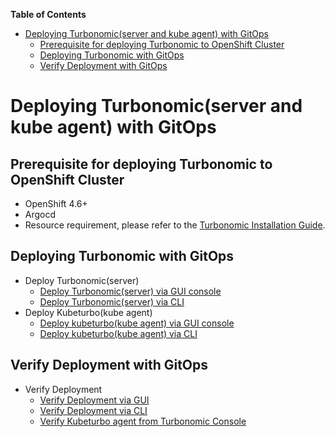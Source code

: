 <!-- START doctoc generated TOC please keep comment here to allow auto update -->
<!-- DON'T EDIT THIS SECTION, INSTEAD RE-RUN doctoc TO UPDATE -->
**Table of Contents**  

- [Deploying Turbonomic(server and kube agent) with GitOps](#deploying-turbonomicserver-and-kube-agent-with-gitops)
  - [Prerequisite for deploying Turbonomic to OpenShift Cluster](#prerequisite-for-deploying-turbonomic-to-openshift-cluster)
  - [Deploying Turbonomic with GitOps](#deploying-turbonomic-with-gitops)
  - [Verify Deployment with GitOps](#verify-deployment-with-gitops)

<!-- END doctoc generated TOC please keep comment here to allow auto update -->

# Deploying Turbonomic(server and kube agent) with GitOps

## Prerequisite for deploying Turbonomic to OpenShift Cluster
- OpenShift 4.6+
- Argocd
- Resource requirement, please refer to the [Turbonomic Installation Guide](https://docs.turbonomic.com/docApp/doc/index.html?config=Install_Pnt#!/Latest_Install/_INSTALL_Topics_XL/TOPIC_Minimum_Requirements_XL.xml).

## Deploying Turbonomic with GitOps 
- Deploy Turbonomic(server)
  - [Deploy Turbonomic(server) via GUI console](docs/Gitops-Turbonomic-Install.md#deploying-turbonomicserver-with-gitops-via-gui-console)
  - [Deploy Turbonomic(server) via CLI](docs/Gitops-Turbonomic-Install.md#deploying-turbonomic-with-gitops-cli) 
- Deploy Kubeturbo(kube agent)
  - [Deploy kubeturbo(kube agent) via GUI console](docs/Gitops-kubeturbo-Install.md#deploying-kubeturbokube-agent-with-gitops-via-gui-console) 
  - [Deploy kubeturbo(kube agent) via CLI](docs/Gitops-kubeturbo-Install.md#deploying-kubeturbokube-agent-with-gitops-cli) 

## Verify Deployment with GitOps
- Verify Deployment
  - [Verify Deployment via GUI](docs/Gitops-verify-deployment.md#verify-deployment-via-gui)
  - [Verify Deployment via CLI](docs/Gitops-verify-deployment.md#verify-deployment-via-cli)
  - [Verify Kubeturbo agent from Turbonomic Console](docs/Gitops-verify-kubeturbo.md)